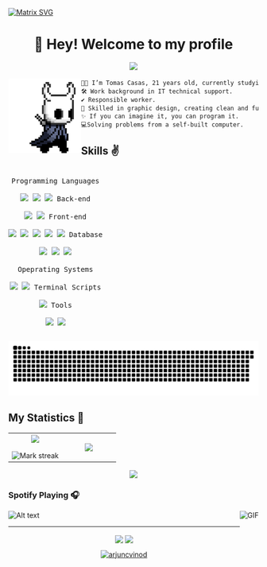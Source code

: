  [![Matrix SVG](https://raw.githubusercontent.com/rodrigograca31/rodrigograca31/master/matrix.svg)](https://www.youtube.com/watch?v=SDkAGkd4NLc) 

<h1  align="center">🖖 Hey! Welcome to my profile </h1>
 

<p align="center">
  <img src="https://readme-typing-svg.herokuapp.com?font=ROBOT&duration=2500&size=20&color=39FF14&background=000000&center=true&vCenter=true&width=490&lines=%3E+I'm+a+Full+Stack+Developer;%3E+Web+Developer;%3E+Computer+Science+Student;%3E+Freelancer;%3E+Open-Source+Enthusiast.">
</p>

 <img align="left" height="150" src="https://raw.githubusercontent.com/TanZng/TanZng/master/assets/hollor_knight3.gif" />

```diff
👨‍💻 I’m Tomas Casas, 21 years old, currently studying Programming.
🛠️ Work background in IT technical support.
✔️ Responsible worker.
🚀 Skilled in graphic design, creating clean and functional interfaces.
✨ If you can imagine it, you can program it. 
💻Solving problems from a self-built computer.
```
 


## Skills ✌️

<p style="display: inline-block;" align="center">
  <kbd>
    <kbd>Programming Languages</kbd>
    <br>
    <br>
    <img width="30px" src="https://github.com/oHTGo/oHTGo/blob/main/images/javascript.svg" /> 
    <img width="30px" src="https://cdn.jsdelivr.net/gh/devicons/devicon/icons/python/python-plain.svg" /> 
    <img width="30px" src="https://cdn.jsdelivr.net/gh/devicons/devicon/icons/csharp/csharp-plain.svg" /> 
  </kbd>
  <kbd>
    <kbd>Back-end</kbd>
    <br>
    <br>
    <img width="30px" src="https://github.com/oHTGo/oHTGo/blob/main/images/node.svg" />
    <img width="30px" src="https://github.com/oHTGo/oHTGo/blob/main/images/express.svg" />
  </kbd>
  
   
  <kbd>
    <kbd>Front-end</kbd>
    <br>
    <br>
    <img width="30px" src="https://github.com/oHTGo/oHTGo/blob/main/images/react.svg" /> 
    <img width="30px" src="https://cdn.jsdelivr.net/gh/devicons/devicon/icons/html5/html5-original.svg" /> 
    <img width="30px" src="https://cdn.jsdelivr.net/gh/devicons/devicon/icons/css3/css3-plain.svg" /> 
    <img width="30px" src="https://cdn.jsdelivr.net/gh/devicons/devicon/icons/bootstrap/bootstrap-plain.svg" /> 
    <img width="30px" src="https://cdn.jsdelivr.net/gh/devicons/devicon/icons/javascript/javascript-original.svg" />
  </kbd>
  <kbd>
    <kbd>Database</kbd>
    <br>
    <br>
    <img width="30px" src="https://cdn.jsdelivr.net/gh/devicons/devicon/icons/mysql/mysql-plain.svg" />
    <img width="30px" src="https://cdn.jsdelivr.net/gh/devicons/devicon/icons/microsoftsqlserver/microsoftsqlserver-plain.svg" />
    <img width="30px" src="https://cdn.jsdelivr.net/gh/devicons/devicon/icons/mongodb/mongodb-plain.svg" />
  </kbd>
  <br>
  <br>
  <kbd>
 
  <kbd>
    <kbd>Opeprating Systems</kbd>
    <br>
    <br>
    <img width="30px" src="https://github.com/oHTGo/oHTGo/blob/main/images/windows.svg" />
    <img width="30px" src="https://github.com/oHTGo/oHTGo/blob/main/images/linux.svg" />
  </kbd>
  <kbd>
    <kbd>Terminal Scripts</kbd>
    <br>
    <br>
    <img width="30px" src="https://cdn.jsdelivr.net/gh/devicons/devicon/icons/bash/bash-original.svg" />
  </kbd>
  <kbd>
    <kbd>Tools</kbd>
    <br>
    <br>
    <img width="30px" src="https://cdn.jsdelivr.net/gh/devicons/devicon/icons/vscode/vscode-original.svg" />
    <img width="30px" src="https://cdn.jsdelivr.net/gh/devicons/devicon/icons/visualstudio/visualstudio-plain.svg" />
  </kbd>
  
</p>


  ![snake gif](https://github.com/TekyaygilFethi/TekyaygilFethi/blob/output/github-contribution-grid-snake.svg)


## My Statistics 🗿

<table align="center">
<tr border="none">
<td width="50%" align="center">

  <img  align="center"  src="https://github-readme-stats.vercel.app/api?username=T0m4Ss&theme=gotham#gh-dark-mode-only&show_icons=true&count_private=true" />
  <br></br>
  <img  title="🔥 Get streak stats for your profile at git.io/streak-stats" alt="Mark streak" src="https://github-readme-streak-stats.herokuapp.com/?user=T0m4Ss&theme=gotham#gh-dark-mode-only&hide_border=false" /> 
</td>
<td width="50%" align="center">

  <img  align="center"  src="https://github-readme-stats.anuraghazra1.vercel.app/api/top-langs/?username=T0m4Ss&theme=gotham#gh-dark-mode-only&hide_border=false&no-bg=true&no-frame=true&langs_count=10"/>

  </td>
</tr>
</table>

<P align= "center"><img align="center" src="https://user-images.githubusercontent.com/74038190/212284158-e840e285-664b-44d7-b79b-e264b5e54825.gif" width="500" ></P> 

### Spotify Playing 🎧


<img align="right" height="270px" alt="GIF" src="https://i.pinimg.com/originals/e4/26/70/e426702edf874b181aced1e2fa5c6cde.gif" />


![Alt text](https://spotify-recently-played-readme.vercel.app/api?user=31vs3udkvz3z4ztgmnjwcfgemayq)


---
<P align= "center"><img align="center" src="https://user-images.githubusercontent.com/74038190/212750680-266fa8aa-39f1-4e8b-8873-7181dbaf3d7c.gif" width="280" /> 
 <img align="center" src="https://user-images.githubusercontent.com/74038190/225813708-98b745f2-7d22-48cf-9150-083f1b00d6c9.gif" width="500" /> </P> 

<p align="center"> <a href="https://github.com/ryo-ma/github-profile-trophy"><img src="https://github-profile-trophy.vercel.app/?username=T0m4Ss&layout=compact&theme=gruvbox&column=7&row=1&margin-w=15&margin-h=15" alt="arjuncvinod" /></a> </p>



